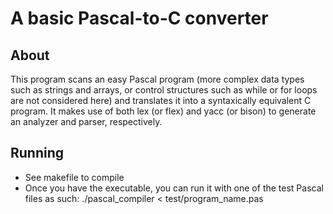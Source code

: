 A basic Pascal-to-C converter
=============================

About
-----
This program scans an easy Pascal program (more complex data types such as strings and arrays, or control structures such as while or for loops are not considered here) and translates it into a syntaxically equivalent C program. It makes use of both lex (or flex) and yacc (or bison) to generate an analyzer and parser, respectively.

Running
-------
+ See makefile to compile
+ Once you have the executable, you can run it with one of the test Pascal files as such:
./pascal_compiler < test/program_name.pas
